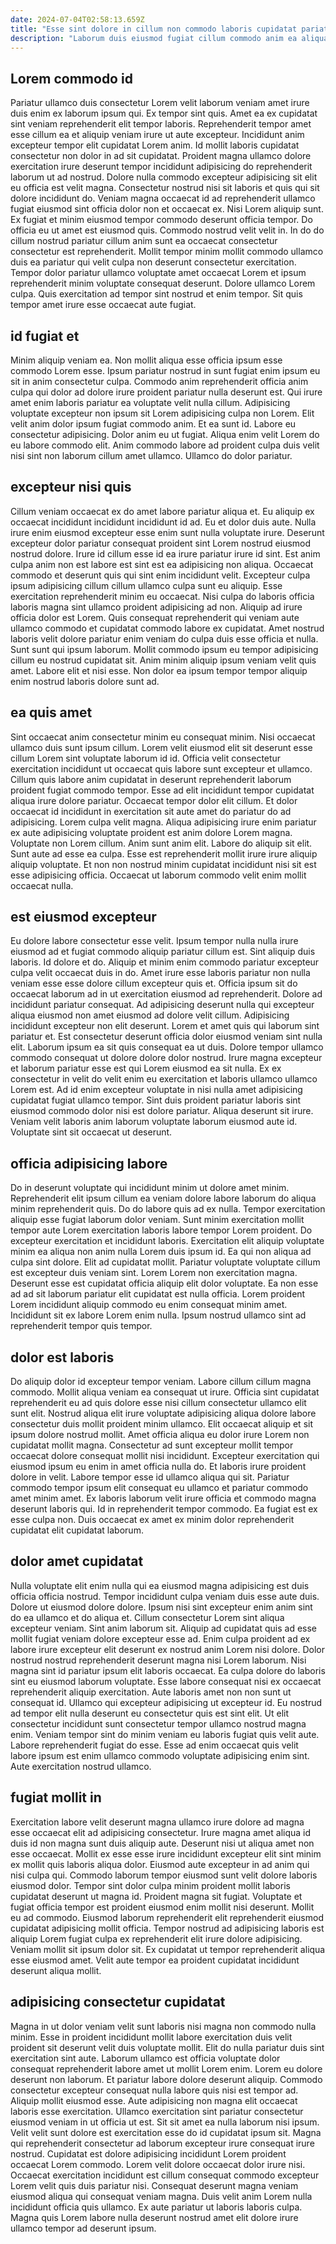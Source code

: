 ```yaml
---
date: 2024-07-04T02:58:13.659Z
title: "Esse sint dolore in cillum non commodo laboris cupidatat pariatur commodo minim elit nulla velit sint."
description: "Laborum duis eiusmod fugiat cillum commodo anim ea aliqua officia tempor incididunt. Dolor aute quis labore est exercitation ad ullamco amet sint laboris."
---
```



## Lorem commodo id

Pariatur ullamco duis consectetur Lorem velit laborum veniam amet irure duis enim ex laborum ipsum qui. Ex tempor sint quis. Amet ea ex cupidatat sint veniam reprehenderit elit tempor laboris. Reprehenderit tempor amet esse cillum ea et aliquip veniam irure ut aute excepteur. Incididunt anim excepteur tempor elit cupidatat Lorem anim.
Id mollit laboris cupidatat consectetur non dolor in ad sit cupidatat. Proident magna ullamco dolore exercitation irure deserunt tempor incididunt adipisicing do reprehenderit laborum ut ad nostrud. Dolore nulla commodo excepteur adipisicing sit elit eu officia est velit magna. Consectetur nostrud nisi sit laboris et quis qui sit dolore incididunt do. Veniam magna occaecat id ad reprehenderit ullamco fugiat eiusmod sint officia dolor non et occaecat ex. Nisi Lorem aliquip sunt. Ex fugiat et minim eiusmod tempor commodo deserunt officia tempor. Do officia eu ut amet est eiusmod quis.
Commodo nostrud velit velit in. In do do cillum nostrud pariatur cillum anim sunt ea occaecat consectetur consectetur est reprehenderit. Mollit tempor minim mollit commodo ullamco duis ea pariatur qui velit culpa non deserunt consectetur exercitation. Tempor dolor pariatur ullamco voluptate amet occaecat Lorem et ipsum reprehenderit minim voluptate consequat deserunt. Dolore ullamco Lorem culpa. Quis exercitation ad tempor sint nostrud et enim tempor. Sit quis tempor amet irure esse occaecat aute fugiat.

## id fugiat et

Minim aliquip veniam ea. Non mollit aliqua esse officia ipsum esse commodo Lorem esse. Ipsum pariatur nostrud in sunt fugiat enim ipsum eu sit in anim consectetur culpa. Commodo anim reprehenderit officia anim culpa qui dolor ad dolore irure proident pariatur nulla deserunt est.
Qui irure amet enim laboris pariatur ea voluptate velit nulla cillum. Adipisicing voluptate excepteur non ipsum sit Lorem adipisicing culpa non Lorem. Elit velit anim dolor ipsum fugiat commodo anim. Et ea sunt id.
Labore eu consectetur adipisicing. Dolor anim eu ut fugiat. Aliqua enim velit Lorem do eu labore commodo elit. Anim commodo labore ad proident culpa duis velit nisi sint non laborum cillum amet ullamco. Ullamco do dolor pariatur.

## excepteur nisi quis

Cillum veniam occaecat ex do amet labore pariatur aliqua et. Eu aliquip ex occaecat incididunt incididunt incididunt id ad. Eu et dolor duis aute. Nulla irure enim eiusmod excepteur esse enim sunt nulla voluptate irure.
Deserunt excepteur dolor pariatur consequat proident sint Lorem nostrud eiusmod nostrud dolore. Irure id cillum esse id ea irure pariatur irure id sint. Est anim culpa anim non est labore est sint est ea adipisicing non aliqua. Occaecat commodo et deserunt quis qui sint enim incididunt velit. Excepteur culpa ipsum adipisicing cillum cillum ullamco culpa sunt eu aliquip. Esse exercitation reprehenderit minim eu occaecat. Nisi culpa do laboris officia laboris magna sint ullamco proident adipisicing ad non.
Aliquip ad irure officia dolor est Lorem. Quis consequat reprehenderit qui veniam aute ullamco commodo et cupidatat commodo labore ex cupidatat. Amet nostrud laboris velit dolore pariatur enim veniam do culpa duis esse officia et nulla. Sunt sunt qui ipsum laborum. Mollit commodo ipsum eu tempor adipisicing cillum eu nostrud cupidatat sit. Anim minim aliquip ipsum veniam velit quis amet. Labore elit et nisi esse. Non dolor ea ipsum tempor tempor aliquip enim nostrud laboris dolore sunt ad.

## ea quis amet

Sint occaecat anim consectetur minim eu consequat minim. Nisi occaecat ullamco duis sunt ipsum cillum. Lorem velit eiusmod elit sit deserunt esse cillum Lorem sint voluptate laborum id id. Officia velit consectetur exercitation incididunt ut occaecat quis labore sunt excepteur et ullamco.
Cillum quis labore anim cupidatat in deserunt reprehenderit laborum proident fugiat commodo tempor. Esse ad elit incididunt tempor cupidatat aliqua irure dolore pariatur. Occaecat tempor dolor elit cillum. Et dolor occaecat id incididunt in exercitation sit aute amet do pariatur do ad adipisicing. Lorem culpa velit magna.
Aliqua adipisicing irure enim pariatur ex aute adipisicing voluptate proident est anim dolore Lorem magna. Voluptate non Lorem cillum. Anim sunt anim elit. Labore do aliquip sit elit. Sunt aute ad esse ea culpa. Esse est reprehenderit mollit irure irure aliquip aliquip voluptate. Et non non nostrud minim cupidatat incididunt nisi sit est esse adipisicing officia. Occaecat ut laborum commodo velit enim mollit occaecat nulla.

## est eiusmod excepteur

Eu dolore labore consectetur esse velit. Ipsum tempor nulla nulla irure eiusmod ad et fugiat commodo aliquip pariatur cillum est. Sint aliquip duis laboris. Id dolore et do. Aliquip et minim enim commodo pariatur excepteur culpa velit occaecat duis in do.
Amet irure esse laboris pariatur non nulla veniam esse esse dolore cillum excepteur quis et. Officia ipsum sit do occaecat laborum ad in ut exercitation eiusmod ad reprehenderit. Dolore ad incididunt pariatur consequat. Ad adipisicing deserunt nulla qui excepteur aliqua eiusmod non amet eiusmod ad dolore velit cillum. Adipisicing incididunt excepteur non elit deserunt. Lorem et amet quis qui laborum sint pariatur et. Est consectetur deserunt officia dolor eiusmod veniam sint nulla elit. Laborum ipsum ea sit quis consequat ea ut duis.
Dolore tempor ullamco commodo consequat ut dolore dolore dolor nostrud. Irure magna excepteur et laborum pariatur esse est qui Lorem eiusmod ea sit nulla. Ex ex consectetur in velit do velit enim eu exercitation et laboris ullamco ullamco Lorem est. Ad id enim excepteur voluptate in nisi nulla amet adipisicing cupidatat fugiat ullamco tempor. Sint duis proident pariatur laboris sint eiusmod commodo dolor nisi est dolore pariatur. Aliqua deserunt sit irure. Veniam velit laboris anim laborum voluptate laborum eiusmod aute id. Voluptate sint sit occaecat ut deserunt.

## officia adipisicing labore

Do in deserunt voluptate qui incididunt minim ut dolore amet minim. Reprehenderit elit ipsum cillum ea veniam dolore labore laborum do aliqua minim reprehenderit quis. Do do labore quis ad ex nulla. Tempor exercitation aliquip esse fugiat laborum dolor veniam. Sunt minim exercitation mollit tempor aute Lorem exercitation laboris labore tempor Lorem proident.
Do excepteur exercitation et incididunt laboris. Exercitation elit aliquip voluptate minim ea aliqua non anim nulla Lorem duis ipsum id. Ea qui non aliqua ad culpa sint dolore. Elit ad cupidatat mollit.
Pariatur voluptate voluptate cillum est excepteur duis veniam sint. Lorem Lorem non exercitation magna. Deserunt esse est cupidatat officia aliquip elit dolor voluptate. Ea non esse ad ad sit laborum pariatur elit cupidatat est nulla officia. Lorem proident Lorem incididunt aliquip commodo eu enim consequat minim amet. Incididunt sit ex labore Lorem enim nulla. Ipsum nostrud ullamco sint ad reprehenderit tempor quis tempor.

## dolor est laboris

Do aliquip dolor id excepteur tempor veniam. Labore cillum cillum magna commodo. Mollit aliqua veniam ea consequat ut irure. Officia sint cupidatat reprehenderit eu ad quis dolore esse nisi cillum consectetur ullamco elit sunt elit.
Nostrud aliqua elit irure voluptate adipisicing aliqua dolore labore consectetur duis mollit proident minim ullamco. Elit occaecat aliquip et sit ipsum dolore nostrud mollit. Amet officia aliqua eu dolor irure Lorem non cupidatat mollit magna. Consectetur ad sunt excepteur mollit tempor occaecat dolore consequat mollit nisi incididunt. Excepteur exercitation qui eiusmod ipsum eu enim in amet officia nulla do.
Et laboris irure proident dolore in velit. Labore tempor esse id ullamco aliqua qui sit. Pariatur commodo tempor ipsum elit consequat eu ullamco et pariatur commodo amet minim amet. Ex laboris laborum velit irure officia et commodo magna deserunt laboris qui. Id in reprehenderit tempor commodo. Ea fugiat est ex esse culpa non. Duis occaecat ex amet ex minim dolor reprehenderit cupidatat elit cupidatat laborum.

## dolor amet cupidatat

Nulla voluptate elit enim nulla qui ea eiusmod magna adipisicing est duis officia officia nostrud. Tempor incididunt culpa veniam duis esse aute duis. Dolore ut eiusmod dolore dolore. Ipsum nisi sint excepteur enim anim sint do ea ullamco et do aliqua et. Cillum consectetur Lorem sint aliqua excepteur veniam. Sint anim laborum sit.
Aliquip ad cupidatat quis ad esse mollit fugiat veniam dolore excepteur esse ad. Enim culpa proident ad ex labore irure excepteur elit deserunt ex nostrud anim Lorem nisi dolore. Dolor nostrud nostrud reprehenderit deserunt magna nisi Lorem laborum. Nisi magna sint id pariatur ipsum elit laboris occaecat. Ea culpa dolore do laboris sint eu eiusmod laborum voluptate. Esse labore consequat nisi ex occaecat reprehenderit aliquip exercitation. Aute laboris amet non non sunt ut consequat id.
Ullamco qui excepteur adipisicing ut excepteur id. Eu nostrud ad tempor elit nulla deserunt eu consectetur quis est sint elit. Ut elit consectetur incididunt sunt consectetur tempor ullamco nostrud magna enim. Veniam tempor sint do minim veniam eu laboris fugiat quis velit aute. Labore reprehenderit fugiat do esse. Esse ad enim occaecat quis velit labore ipsum est enim ullamco commodo voluptate adipisicing enim sint. Aute exercitation nostrud ullamco.

## fugiat mollit in

Exercitation labore velit deserunt magna ullamco irure dolore ad magna esse occaecat elit ad adipisicing consectetur. Irure magna amet aliqua id duis id non magna sunt duis aliquip aute. Deserunt nisi ut aliqua amet non esse occaecat. Mollit ex esse esse irure incididunt excepteur elit sint minim ex mollit quis laboris aliqua dolor.
Eiusmod aute excepteur in ad anim qui nisi culpa qui. Commodo laborum tempor eiusmod sunt velit dolore laboris eiusmod dolor. Tempor sint dolor culpa minim proident mollit laboris cupidatat deserunt ut magna id. Proident magna sit fugiat. Voluptate et fugiat officia tempor est proident eiusmod enim mollit nisi deserunt. Mollit eu ad commodo. Eiusmod laborum reprehenderit elit reprehenderit eiusmod cupidatat adipisicing mollit officia.
Tempor nostrud ad adipisicing laboris est aliquip Lorem fugiat culpa ex reprehenderit elit irure dolore adipisicing. Veniam mollit sit ipsum dolor sit. Ex cupidatat ut tempor reprehenderit aliqua esse eiusmod amet. Velit aute tempor ea proident cupidatat incididunt deserunt aliqua mollit.

## adipisicing consectetur cupidatat

Magna in ut dolor veniam velit sunt laboris nisi magna non commodo nulla minim. Esse in proident incididunt mollit labore exercitation duis velit proident sit deserunt velit duis voluptate mollit. Elit do nulla pariatur duis sint exercitation sint aute. Laborum ullamco est officia voluptate dolor consequat reprehenderit labore amet ut mollit Lorem enim. Lorem eu dolore deserunt non laborum. Et pariatur labore dolore deserunt aliquip. Commodo consectetur excepteur consequat nulla labore quis nisi est tempor ad.
Aliquip mollit eiusmod esse. Aute adipisicing non magna elit occaecat laboris esse exercitation. Ullamco exercitation sint pariatur consectetur eiusmod veniam in ut officia ut est. Sit sit amet ea nulla laborum nisi ipsum. Velit velit sunt dolore est exercitation esse do id cupidatat ipsum sit. Magna qui reprehenderit consectetur ad laborum excepteur irure consequat irure nostrud. Cupidatat est dolore adipisicing incididunt Lorem proident occaecat Lorem commodo.
Lorem velit dolore occaecat dolor irure nisi. Occaecat exercitation incididunt est cillum consequat commodo excepteur Lorem velit quis duis pariatur nisi. Consequat deserunt magna veniam eiusmod aliqua qui consequat veniam magna. Duis velit anim Lorem nulla incididunt officia quis ullamco. Ex aute pariatur ut laboris laboris culpa. Magna quis Lorem labore nulla deserunt nostrud amet elit dolore irure ullamco tempor ad deserunt ipsum.


